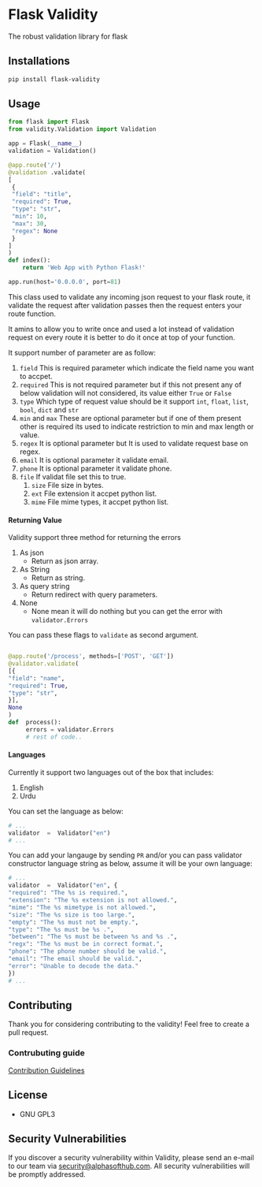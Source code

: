 

# Flask Validity
The robust validation library for flask

## Installations
```sh
pip install flask-validity
```

## Usage
```py
from flask import Flask
from validity.Validation import Validation 

app = Flask(__name__)
validation = Validation()

@app.route('/')
@validation .validate(
[
 {
 "field": "title",
 "required": True,
 "type": "str",
 "min": 10,
 "max": 30,
 "regex": None
 }
]
)
def index():
    return 'Web App with Python Flask!'

app.run(host='0.0.0.0', port=81)
```

This class used to validate any incoming json request to your flask route, it validate the request after validation passes then the request enters your route function.

It amins to allow you to write once and used a lot instead of validation request on every route it is better to do it once at top of your function.

It support number of parameter are as follow:

1.  `field`  This is required parameter which indicate the field name you want to accpet.
2.  `required`  This is not required parameter but if this not present any of below validation will not considered, its value either  `True`  or  `False`
3.  `type`  Which type of request value should be it support  `int`,  `float`,  `list`,  `bool`,  `dict`  and  `str`
4.  `min`  and  `max`  These are optional parameter but if one of them present other is required its used to indicate restriction to min and max length or value.
5.  `regex`  It is optional parameter but It is used to validate request base on regex.
6.  `email`  It is optional parameter it validate email.
7.  `phone`  It is optional parameter it validate phone.
8. `file` If validat file set this to true.
	1. `size` File size in bytes.
	2. `ext` File extension it accpet python list.
	3. `mime` File mime types, it accpet python list.


#### Returning Value
Validity support three method for returning the errors
1. As json
	- Return as json array.
2. As String
	- Return as string.
3. As query string
	- Return redirect with query parameters.
4. None
	- None mean it will do nothing but you can get the error with `validator.Errors`

You can pass these flags to `validate` as second argument.

```python

@app.route('/process', methods=['POST', 'GET'])
@validator.validate(
[{
"field": "name",
"required": True,
"type": "str",
}],
None
)
def  process():
	 errors = validator.Errors
	 # rest of code..
```

#### Languages
Currently it support two languages out of the box that includes:
1. English
2. Urdu

You can set the language as below:
```python
# ... 
validator  =  Validator("en")
# ...
```
You can add your langauge by sending `PR` and/or you can pass validator constructor language string as below, assume it will be your own language:
```python
# ...
validator  =  Validator("en", {
"required": "The %s is required.",
"extension": "The %s extension is not allowed.",
"mime": "The %s mimetype is not allowed.",
"size": "The %s size is too large.",
"empty": "The %s must not be empty.",
"type": "The %s must be %s .",
"between": "The %s must be between %s and %s .",
"regx": "The %s must be in correct format.",
"phone": "The phone number should be valid.",
"email": "The email should be valid.",
"error": "Unable to decode the data."
})
# ...
```
## Contributing

Thank you for considering contributing to the validity! Feel free to create a pull request.

### [](https://github.com/alphasofthub/cLISIRT#contrubuting-guide)Contrubuting guide

[Contribution Guidelines](https://github.com/alphasofthub/validity/blob/main/CONTRIBUTING.md)

## License
- GNU GPL3

## Security Vulnerabilities

If you discover a security vulnerability within Validity, please send an e-mail to our team via  [security@alphasofthub.com](mailto:security@alphasofthub.com). All security vulnerabilities will be promptly addressed.
